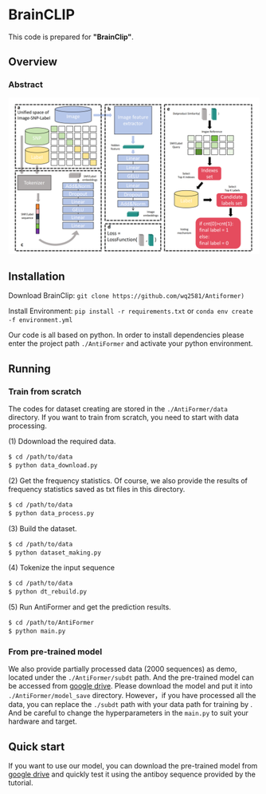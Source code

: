 # BrainCLIP

This code is prepared for **"BrainClip"**.

## Overview

### Abstract


![The flowchart.](./model.png)

## Installation
Download BrainClip:
```git clone https://github.com/wq2581/Antiformer)```

Install Environment:
```pip install -r requirements.txt``` or ```conda env create -f environment.yml```

Our code is all based on python. In order to install dependencies please enter the project path ```./AntiFormer``` and activate your python environment.


## Running

### Train from scratch
   The codes for dataset creating are stored in the ```./AntiFormer/data``` directory. If you want to train from scratch, you need to start with data processing.
   
   (1) Ddownload the required data.
   ```bash
   $ cd /path/to/data
   $ python data_download.py
   ```
   
   (2) Get the frequency statistics. Of course, we also provide the results of frequency statistics saved as txt files in this directory.
   ```bash
   $ cd /path/to/data
   $ python data_process.py
   ```
   (3) Build the dataset.
   ```bash
   $ cd /path/to/data
   $ python dataset_making.py
   ```
   
   (4) Tokenize the input sequence
   ```bash
   $ cd /path/to/data
   $ python dt_rebuild.py
   ```
   
   (5) Run AntiFormer and get the prediction results.
   ```bash
   $ cd /path/to/AntiFormer
   $ python main.py
   ```
   
### From pre-trained model

   We also provide partially processed data (2000 sequences) as demo, located under the ```./AntiFormer/subdt``` path. And the pre-trained model can be accessed from [google drive](https://drive.google.com/file/d/1D-mkFwoJzu7E__vJc3ahnFE4UVGYz4_Q/view?usp=sharing). Please download the model and put it into ```./AntiFormer/model_save``` directory.
   However，if you have processed all the data, you can replace the ```./subdt``` path with your data path for training by . And be careful to change the hyperparameters in the ```main.py``` to suit your hardware and target.


## Quick start

If you want to use our model, you can download the pre-trained model from [google drive](https://drive.google.com/file/d/1D-mkFwoJzu7E__vJc3ahnFE4UVGYz4_Q/view?usp=sharing) and quickly test it using the antiboy sequence provided by the tutorial.

   
